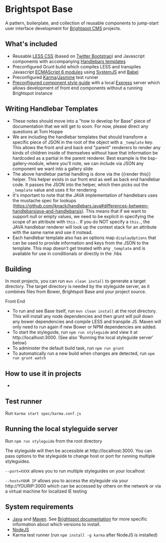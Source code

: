 Brightspot Base
===============

A pattern, boilerplate, and collection of reusable components to jump-start user interface development for [Brightspot CMS](http://brightspot.com) projects.

What's included
---------------
*	Reusable [LESS CSS](http://lesscss.org/) (based on [Twitter Bootstrap](http://getbootstrap.com/)) and Javascript components with accompanying [Handlebars templates](http://handlebarsjs.com)
*	Preconfigured Grunt build which compiles LESS and transpiles Javascript [ECMAScript 6 modules](http://www.2ality.com/2014/09/es6-modules-final.html) using [SystemJS](https://github.com/systemjs/systemjs) and [Babel](https://babeljs.io/)
*	Preconfigured [Karma](http://karma-runner.github.io/)/[Jasmine](http://jasmine.github.io/) test runner
*	[Preconfigured component style guide](styleguide/) with a local [Express](http://expressjs.com) server which allows development of front end components without a running Brightspot instance

Writing Handlebar Templates
---------------------------
*   These notes should move into a "how to develop for Base" piece of documentation that we will get to soon. For now, please direct any questions at Tom Hoppe
*   We are including the handlebar templates that should transform a specific piece of JSON in the root of the object with a `_template` key. This allows the front and and back end "parent" renderers to render any kinds of children inside of themselves without have that information be hardcoded as a partial in the parent renderer. Best example is the bsp-gallery-module, where you'll note, we can include via JSON any component we want into a gallery slide
*   The above handlebar partial handling is done via the {{render this}} helper. This helper exists in our front end as well as back end handlebar code. It passes the JSON into the helper, which then picks out the `_template` value and uses it for rendering
*   It's important to note that the JAVA implementation of handlebars uses the mustache spec for lookups (https://github.com/jknack/handlebars.java#differences-between-handlebarsjava-and-handlebarsjs). This means that if we want to support null or empty values, we need to be explicit in specifying the scope of an attribute with `this.`. If you do NOT specify a `this.`, the JAVA handlebar renderer will look up the context stack for an attribute with the same name and use it instead.
*   Each handlebar template also has an options map `displayOptions` that can be used to provide information and keys from the JSON to the template. This map doesn't get treated with any `_template` and is available for use in conditionals or directly in the .hbs

Building
--------
In most projects, you can run `mvn clean install` to generate a target directory. The target directory is needed by the styleguide server, as it combines files from Bower, Brightspot Base and your project source.


Front End
*  To run and see Base itself, run `mvn clean install` at the root directory. This will install any node dependencies and then grunt will pull down any bower dependencies and compile LESS and transpile JS. Maven will only need to run again if new Bower or NPM dependencies are added.
*  To start the styleguide, run `npm run styleguide` and view it at http://localhost:3000. (See also 'Running the local styleguide server' below)
*  To administer the default build task, run `npm run grunt`
*  To automatically run a new build when changes are detected, run `npm run grunt watch`



How to use it in projects
-------------
*

Test runner
-----------
Run `karma start spec/karma.conf.js`

Running the local styleguide server
-----------------------------------
Run `npm run styleguide` from the root directory

The styleguide will then be accessible at http://localhost:3000. You can pass options to the styleguide to change host or port for running multiple styleguides.

`--port=XXXX` allows you to run multiple styleguides on your localhost

`--host=YOUR IP` allows you to access the styleguide via your http://YOURIP:3000 which can be accessed by others on the network or via a virtual machine for localized IE testing

System requirements
-------------------
*	[Java](https://java.com) and [Maven](https://maven.apache.org/). See [Brightspot documentation](http://www.brightspot.com/docs/3.0/overview/installation) for more specific information about which versions to install.
*	[NodeJS](https://nodejs.org)
*	Karma test runner (run `npm install -g karma` after NodeJS is installed)
